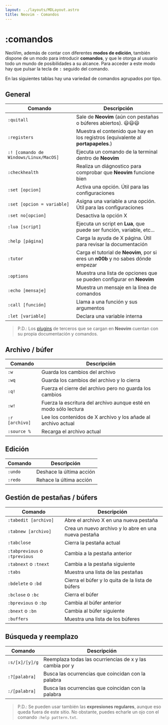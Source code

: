 ```yaml
---
layout: ../layouts/MDLayout.astro
title: Neovim - Comandos
---
```


# :comandos

NeoVim, además de contar con diferentes **modos de edición**, también dispone de un modo para introducir **comandos**, y que le otorga al usuario todo un mundo de posibilidades a su alcance. Para acceder a este modo hay que pulsar la tecla de <kbd>:</kbd> seguido del comando.

En las siguientes tablas hay una variedad de comandos agrupados por tipo.

## General

| Comando                               | Descripción                                                                       |
| ------------------------------------- | --------------------------------------------------------------------------------- |
| `:quitall`                            | Sale de **Neovim** (aún con pestañas o búferes abiertos). 😃😃😃                  |
| `:registers`                          | Muestra el contenido que hay en los registros (equivalente al **portapapeles**.)  |
| `:! [comando de Windows/Linux/MacOS]` | Ejecuta un comando de la terminal dentro de **Neovim**                            |
| `:checkhealth`                        | Realiza un diágnostico para comprobar que **Neovim** funcione bien                |
| `:set [opcion]`                       | Activa una opción. Útil para las configuraciones                                  |
| `:set [opcion = variable]`            | Asigna una variable a una opción. Útil para las configuraciones                   |
| `:set no[opcion]`                     | Desactiva la opción X                                                             |
| `:lua [script]`                       | Ejecuta un script en **Lua**, que puede ser función, variable, etc...             |
| `:help [página]`                      | Carga la ayuda de X página. Útil para revisar la documentación                    |
| `:tutor`                              | Carga el tutorial de **Neovim**, por si eres un **n00b** y no sabes dónde empezar |
| `:options`                            | Muestra una lista de opciones que se pueden configurar en **Neovim**              |
| `:echo [mensaje]`                     | Muestra un mensaje en la línea de comandos                                        |
| `:call [función]`                     | Llama a una función y sus argumentos                                              |
| `:let [variable]`                     | Declara una variable interna                                                      |

> P.D.: Los [plugins](/plugins) de terceros que se cargan en **Neovim** cuentan con su propia documentación y comandos.

## Archivo / búfer

| Comando        | Descripción                                                      |
| -------------- | ---------------------------------------------------------------- |
| `:w`           | Guarda los cambios del archivo                                   |
| `:wq`          | Guarda los cambios del archivo y lo cierra                       |
| `:q!`          | Fuerza el cierre del archivo pero no guarda los cambios          |
| `:w!`          | Fuerza la escritura del archivo aunque esté en modo sólo lectura |
| `:r [archivo]` | Lee los contenidos de X archivo y los añade al archivo actual    |
| `:source %`    | Recarga el archivo actual                                        |

## Edición

| Comando | Descripción              |
| ------- | ------------------------ |
| `:undo` | Deshace la última acción |
| `:redo` | Rehace la última acción  |

## Gestión de pestañas / búfers

| Comando                       | Descripción                                          |
| ----------------------------- | ---------------------------------------------------- |
| `:tabedit [archivo]`          | Abre el archivo X en una nueva pestaña               |
| `:tabnew [archivo]`           | Crea un nuevo archivo y lo abre en una nueva pestaña |
| `:tabclose`                   | Cierra la pestaña actual                             |
| `:tabprevious` o `:tprevious` | Cambia a la pestaña anterior                         |
| `:tabnext` o `:tnext`         | Cambia a la pestaña siguiente                        |
| `:tabs`                       | Muestra una lista de las pestañas                    |
| `:bdelete` o `:bd`            | Cierra el búfer y lo quita de la lista de búfers     |
| `:bclose` o `:bc`             | Cierra el búfer                                      |
| `:bprevious` o `:bp`          | Cambia al búfer anterior                             |
| `:bnext` o `:bn`              | Cambia al búfer siguiente                            |
| `:buffers`                    | Muestra una lista de los búferes                     |

## Búsqueda y reemplazo

| Comando        | Descripción                                              |
| -------------- | -------------------------------------------------------- |
| `:s/[x]/[y]/g` | Reemplaza todas las ocurriencias de x y las cambia por y |
| `:?[palabra]`  | Busca las ocurrencias que coincidan con la palabra       |
| `:/[palabra]`  | Busca las ocurrencias que coincidan con la palabra       |

> P.D.: Se pueden usar también las **expresiones regulares**, aunque eso queda fuera de
> este sitio. No obstante, puedes echarle un ojo con el comando `:help pattern.txt`.
